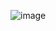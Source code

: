 ![image](https://github.com/gabwowce/FitTracker-WPF-MVVM-C-App-for-Health-and-Fitness-Tracking/assets/134537965/0ee92b3e-44b4-4f1d-8a6b-39d907c64224)
